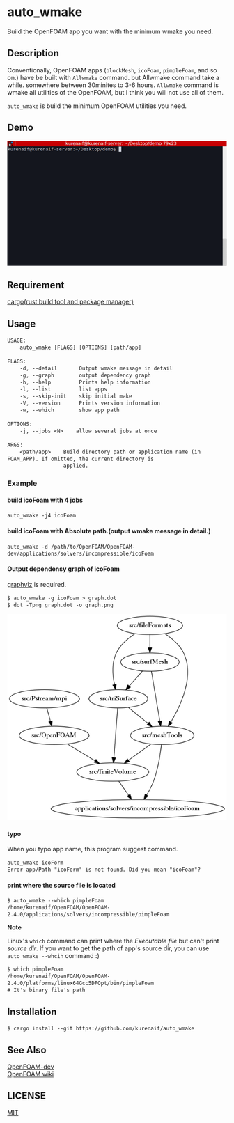 # auto_wmake

Build the OpenFOAM app you want with the minimum wmake you need.


## Description

Conventionally, OpenFOAM apps (`blockMesh`, `icoFoam`, `pimpleFoam`, and so on.) have be built with `Allwmake` command.
but Allwmake command take a while. somewhere between 30minites to 3-6 hours.
`Allwmake` command is wmake all utilities of the OpenFOAM, 
but I think you will not use all of them.

`auto_wmake` is build the minimum OpenFOAM utilities you need.

## Demo

![](./tty.gif)

## Requirement

[cargo(rust build tool and package manager)](https://rust-lang-ja.github.io/the-rust-programming-language-ja/1.6/book/getting-started.html)

## Usage

```
USAGE:
    auto_wmake [FLAGS] [OPTIONS] [path/app]

FLAGS:
    -d, --detail       Output wmake message in detail
    -g, --graph        output dependency graph
    -h, --help         Prints help information
    -l, --list         list apps
    -s, --skip-init    skip initial make
    -V, --version      Prints version information
    -w, --which        show app path

OPTIONS:
    -j, --jobs <N>    allow several jobs at once

ARGS:
    <path/app>    Build directory path or application name (in FOAM_APP). If omitted, the current directory is
                  applied.
```

### Example

#### build icoFoam with 4 jobs

```
auto_wmake -j4 icoFoam
```

#### build icoFoam with Absolute path.(output wmake message in detail.)

```
auto_wmake -d /path/to/OpenFOAM/OpenFOAM-dev/applications/solvers/incompressible/icoFoam
```

#### Output dependensy graph of icoFoam

[graphviz](http://www.graphviz.org/) is required.

```
$ auto_wmake -g icoFoam > graph.dot
$ dot -Tpng graph.dot -o graph.png
```

![](./graph.png)

#### typo

When you typo app name, this program suggest command.

```
auto_wmake icoForm
Error app/Path "icoForm" is not found. Did you mean "icoFoam"?
```

#### print where the source file is located

```
$ auto_wmake --which pimpleFoam
/home/kurenaif/OpenFOAM/OpenFOAM-2.4.0/applications/solvers/incompressible/pimpleFoam
```

**Note**

Linux's `which` command can print where the *Executable file* but can't print *source dir*.
If you want to get the path of app's source dir, you can use `auto_wmake --whcih` command :)

```
$ which pimpleFoam
/home/kurenaif/OpenFOAM/OpenFOAM-2.4.0/platforms/linux64Gcc5DPOpt/bin/pimpleFoam
# It's binary file's path
```



## Installation

```
$ cargo install --git https://github.com/kurenaif/auto_wmake
```

## See Also

[OpenFOAM-dev](https://github.com/OpenFOAM/OpenFOAM-dev)  
[OpenFOAM wiki](http://openfoamwiki.net/index.php/Installation)

## LICENSE

[MIT](./LICENSE)
